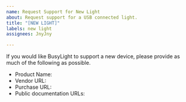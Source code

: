```yaml
---
name: Request Support for New Light
about: Request support for a USB connected light.
title: "[NEW LIGHT]"
labels: new light
assignees: JnyJny

---
```


If you would like BusyLight to support a new device, please provide as much of the following as possible. 

- Product Name: 
- Vendor URL:
- Purchase URL:
- Public documentation URLs:
